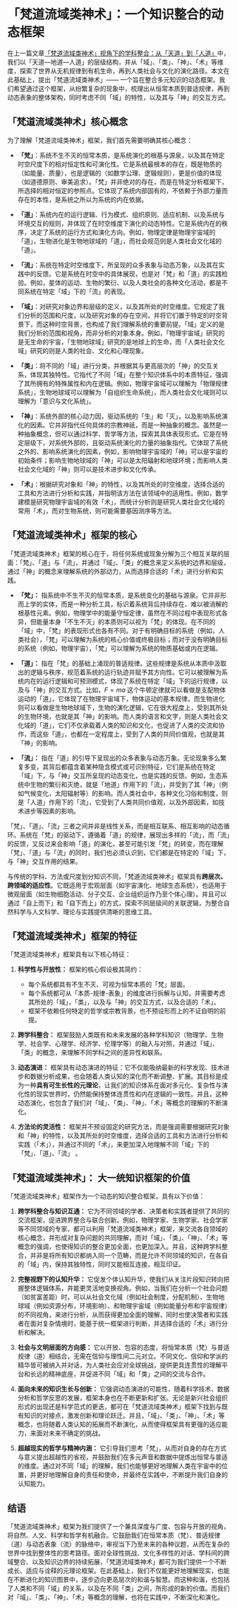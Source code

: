 # 「梵道流域类神术」：一个知识整合的动态框架

在上一篇文章[「梵道流域类神术」视角下的学科整合：从「天道」到「人道」](./1_学科整合.md)中，我们以「天道—地道—人道」的层级结构，并从「域」、「类」、「神」、「术」等维度，探索了世界从无机规律到有机生命，再到人类社会与文化的演化路径。本文在此基础上，提出「梵道流域类神术」—— 一个旨在整合多元知识的动态框架。我们希望通过这个框架，从纷繁复杂的现象中，梳理出从恒常本质到普适规律，再到动态表象的整体架构，同时考虑不同「域」的特性，以及其与「神」的交互方式。

## 「梵道流域类神术」核心概念

为了理解「梵道流域类神术」框架，我们首先需要明确其核心概念：

*   **「梵」**：系统不生不灭的恒常本质，是系统演化的根基与源泉，以及其在特定时空尺度下的相对恒定性和可演化性。它是系统最根本的存在，既是物质的（如能量、质量），也是逻辑的（如数学公理、逻辑规则），更是价值的体现（如道德原则、审美追求）。「梵」并非绝对的存在，而是在特定分析框架下，所选择的相对恒定的参照点。它体现了系统内部固有的，不依赖于外部力量而存在的本性，是系统之所以为系统的内在依据。

*   **「道」**：系统内在的运行逻辑、行为模式、组织原则、适应机制、以及系统与环境交互的规则，并体现了在时空维度下演化的动态特性。它是系统内在的秩序，决定了系统的运行方式和演化方向。例如，物理定律是物理宇宙域的「道」，生物进化是生物地球域的「道」，而社会规范则是人类社会文化域的「道」。

*   **「流」**：系统在特定时空维度下，所呈现的众多表象与动态万象，以及其在实践中的反馈。它是系统在时空中的具体展现，也是对「梵」和「道」的实践检验。例如，星体的运动、生物的繁衍、以及人类社会的各种文化活动，都是不同系统在特定「域」下的「流」的表现。

*   **「域」**：对研究对象边界和层级的定义，以及其所处的时空维度。它规定了我们分析的范围和尺度，以及研究对象的存在空间，并将它们置于特定的时空背景下，而这种时空背景，也构成了我们理解系统的重要前提。「域」定义的是我们分析的范围和视角，而非分析的对象本身。例如，「物理宇宙域」研究的是无生命的宇宙，「生物地球域」研究的是地球上的生命，而「人类社会文化域」研究的则是人类的社会、文化和心理现象。

*   **「类」**：将不同的「域」进行分类，并根据其与更高层次的「神」的交互关系，体现其独特性。它指代了不同「域」在整个知识体系中的本质特征，强调了其所拥有的特殊属性和内在逻辑。例如，物理宇宙域可以理解为「物理规律系统」，生物地球域可以理解为「自组织生命系统」，而人类社会文化域则可以理解为「意识与文化系统」。

*   **「神」**：系统外部的核心动力因，驱动系统的「生」和「灭」，以及影响系统演化的因素。它并非指代任何具体的宗教神祇，而是一种抽象的概念。虽然是一种抽象概念，但可以通过科学、哲学等方法，探索其具体表现形式。它是在特定层级下，对系统外部的，且驱动系统演化的力量的抽象指代。它体现了系统之外的、影响系统演化的因素，例如，影响物理宇宙域的「神」可以是宇宙的初始条件；影响生物地球域的「神」可以是太阳辐射和地球环境；而影响人类社会文化域的「神」则可以是技术进步和文化传承。

*   **「术」**：根据研究对象和「神」的特性，以及其所处的时空维度，选择合适的工具和方法进行分析和实践，并指明该方法在该领域中的适用性。例如，数学建模是研究物理宇宙域的有效「术」，而统计分析则是研究人类社会文化域的常用「术」，而对生物系统，则可能需要基因测序等方法。

## 「梵道流域类神术」框架的核心

「梵道流域类神术」框架的核心在于，将任何系统或现象分解为三个相互关联的层面：「梵」、「道」与「流」，并通过「域」、「类」的概念来定义系统的边界和层级，通过「神」的概念来理解系统的外部动力，从而选择合适的「术」进行分析和实践。

*   **「梵」：** 指系统中不生不灭的恒常本质，是系统变化的基础与源泉。它并非形而上学的实体，而是一种分析工具，标识着系统背后持续存在、难以被消解的根基性元素。例如，物理学中的能量守恒定律，虽然在不同过程中表现形式各异，但能量本身「不生不灭」的本质则可以视为「梵」的体现。在不同的「域」中，「梵」的表现形式也各有不同。对于有明确目标的系统（例如，人类社会），「梵」可以理解为系统的核心价值或终极目标；而对于没有明确目标的系统（例如，物理宇宙），「梵」可以理解为系统的物质基础或内在逻辑。

*   **「道」：** 指在「梵」的基础上涌现的普适规律。这些规律是系统从本质中汲取出的逻辑与秩序，规范着系统的运行轨迹并赋予其方向性。它可以被理解为系统内在的运行逻辑和可预测模式，体现了系统在特定「域」下的运行规律，以及与「神」的交互方式。比如，$F=ma$ 这个牛顿定律就可以看做是支配物体运动的「道」，它体现了在物理宇宙域下，物体运动的基本规律。而生物进化则可以看做是生物地球域下，生物的演化逻辑，它在很大程度上，受到其所处的生物环境，也就是其「神」的影响。而人类的语言和文字，则是人类社会文化域的「道」，它们不仅承载着人类的知识和文化，也促进了人类的交流和协作，而这些「道」，也都在一定程度上，受到了人类的共同价值观，也就是其「神」的影响。

*   **「流」：** 指在「道」的引导下呈现出的众多表象与动态万象。无论现象多么繁复多变，其背后都蕴含着某种隐含模式或可识别特征，它们是系统在特定「域」下，与「神」交互所呈现的动态变化，也是实践的反馈。例如，生态系统中生物的繁衍和灭绝，就是「地道」作用下的「流」，并受到了其「神」（例如气候变化，太阳辐射等）的影响。而人类社会中，各种文化习俗和制度，则是「人道」作用下的「流」，它受到了人类共同价值观，以及外部因素，如技术进步等因素的影响。

「梵」、「道」、「流」三者之间并非是线性关系，而是相互联系、相互影响的动态循环。系统在「梵」的驱动下，遵循着「道」的规律，展现出多样的「流」，而「流」的反馈，又反过来会影响「道」的演化，甚至可能引发「梵」的转变，而在理解「梵」、「道」与「流」的同时，我们也必须认识到，它们都是在特定的「域」下，与「神」交互作用的结果。

与传统的学科、方法或尺度划分知识不同，「梵道流域类神术」框架具有**跨层次、跨领域的适应性**。它既适用于宏观层面（如宇宙演化、地球生态系统），也适用于微观层面（如生物细胞活动、分子交互、企业组织运作乃至个体心理）。并且可以通过「自上而下」和「自下而上」的方式，探索不同层级间的关联逻辑，为整合自然科学与人文科学、理论与实践提供清晰的思维工具。

## 「梵道流域类神术」框架的特征

「梵道流域类神术」框架具有以下核心特征：

1.  **科学性与开放性：** 框架的核心假设极其简约：
    *   每个系统都具有不生不灭、可视为恒常本质的「梵」层面。
    *   每个系统都可从「本质-规律-表象」的维度进行拆解与认知，并需要考虑其所处的「域」，「类」，以及与「神」的交互方式，以及合适的「术」。
    *   框架不依赖任何特定的哲学或宗教背景，也不预设形而上的不证自明的前提。

2.  **跨学科整合：** 框架鼓励人类既有和未来发展的各种学科知识（物理学、生物学、社会学、心理学、经济学、伦理学等）的融入与对照，并通过「域」、「类」的概念，来理解不同学科之间的差异性和联系。

3.  **动态演进：** 框架具有动态演进的特征：它不仅能吸纳最新的科学发现、技术进步和数据分析成果，也会随着人类认知的深化而不断调整、扩展。其目标是成为一种**具有可生长性的元理论**，让我们的知识体系在面对多元化、复杂性与演化性的现实世界时，仍然能保持整体连贯性和内在逻辑的一致性。并且，这种动态演化，也包含了我们对「域」、「类」、「神」、「术」等概念的理解的不断演化。

4.  **方法论的灵活性：** 框架并不预设固定的研究方法，而是强调需要根据研究对象和「神」的特性，以及其所处的时空维度，选择合适的工具和方法进行分析和实践（「术」），并通过不同的「术」，来更加深入地理解不同「域」下的「梵」、「道」、「流」 。

##  「梵道流域类神术」： 大一统知识框架的价值

「梵道流域类神术」框架作为一个动态的知识整合框架，具有以下价值：

1.  **跨学科整合与知识互通：** 它为不同领域的学者、决策者和实践者提供了共同的交流框架，促进跨界整合与联合创新。例如，物理学家、生物学家、社会学家等不同领域的专家，都可以利用「梵道流域类神术」框架，来交流各自领域的核心概念，并形成对复杂问题的共同理解，而对「域」、「类」、「神」、「术」等概念的强调，也使得知识的整合更加全面，也更加深入。并且，这种跨学科整合，并非是将所有知识都纳入同一个范畴，而是允许不同领域的知识，在各自的「域」内，保持其独特性，同时又能相互连接，相互印证。

2.  **完整视野下的认知升华：** 它促发个体认知升华，使我们从关注片段知识转向把握整体逻辑体系，并能更灵活地变换视角。例如，当我们在分析一个社会问题（如贫富差距）时，可以从社会文化域（例如社会制度，分配机制）、生物地球域（例如资源分布，环境影响）、和物理宇宙域（例如能量分布和宇宙规律）的不同视角，来进行分析，从而获得更加全面的理解，同时也使决策者和实践者在面对复杂情境时，能基于统一框架进行判断，并选择合适的「术」进行分析和解决。

3.  **社会与文明层面的方向感：** 它以开放、包容的态度，将恒常本质（梵）与普适规律（道）相结合，无需在信仰与理性间二元对立。不同文化、信仰和学派的精华皆可被纳入并对话，为人类社会应对全球挑战，提供更具连贯性的理解平台和长远的精神底座，并促进不同「域」和「类」之间的交流与合作。

4.  **面向未来的知识生长与创新：** 它强调动态演进的可能性，随着科学技术、数据分析和哲学反思的发展，框架本身也在不断更新和扩张。无论是新兴社会组织形式的出现还是科学范式的更迭，都可在「梵道流域类神术」框架下找到与既有知识的对接点，激发创新和理论跃迁。并且，「域」、「类」、「神」、「术」等概念，也将随着人类认知的拓展而不断演化，从而使得框架具有更强的适应能力，来面对未来不确定的挑战。

5.  **超越现实的哲学与精神内涵：** 它引导我们思考「梵」，从而对自身的存在方式与意义提出超越性的省视，并鼓励我们在多元声音和数据中提炼出恒常与普适的维度。通过对不同「域」的理解，我们也能够更好地理解人类在宇宙中的位置，并更好地理解自身的责任和使命，并最终在实践中，不断提升我们自身的认知能力。

## 结语

「梵道流域类神术」框架为我们提供了一个兼具深度与广度、包容与开放的视角，将自然、人文、科学和哲学有机融合。它鼓励我们在恒常本质（梵）、普适规律（道）与动态表象（流）的脉络中，审视当下乃至未来的各种议题，从而在复杂的世界中找到整体性的思考路径。面对全球性挑战、文化多样性的对话、学科间的跨域整合、以及知识边界的持续拓展，「梵道流域类神术」都可为我们提供一个不断成长、适应与诠释的元理论框架。在此基础上，我们不仅能更好地理解现实，也能在不断进化的知识图景中，逐步迈向更高层次的和谐与智慧。而这种和谐，也包括了人类和不同「域」的关系，以及在不同「类」之间，所形成的新的价值。而我们对「域」、「类」、「神」、「术」等概念的理解，也将在实践中，不断深化和演化。
